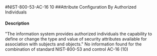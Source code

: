 #NIST-800-53-AC-16 10
##Attribute Configuration By Authorized Individuals
#### Description
"The information system provides authorized individuals the capability to define or change the type and value of security attributes available for association with subjects and objects."
No information found for the combination of standard NIST-800-53 and control AC-16 (10)
